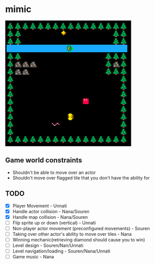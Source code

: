 # mimic

![demo](images/demo.gif)

## Game world constraints

- Shouldn't be able to move over an actor
- Shouldn't move over flagged tile that you don't have the ability for

## TODO

- [x] Player Movement - Unnati
- [x] Handle actor collision - Nana/Souren
- [x] Handle map collision - Nana/Souren
- [ ] Flip sprite up or down (vertical) - Unnati
- [ ] Non-player actor movement (preconfigured movements) - Souren
- [ ] Taking over other actor's ability to move over tiles - Nana
- [ ] Winning mechanic(retrieving diamond should cause you to win)
- [ ] Level design - Souren/Nan/Unnati
- [ ] Level navigation/loading - Souren/Nana/Unnati
- [ ] Game music - Nana

